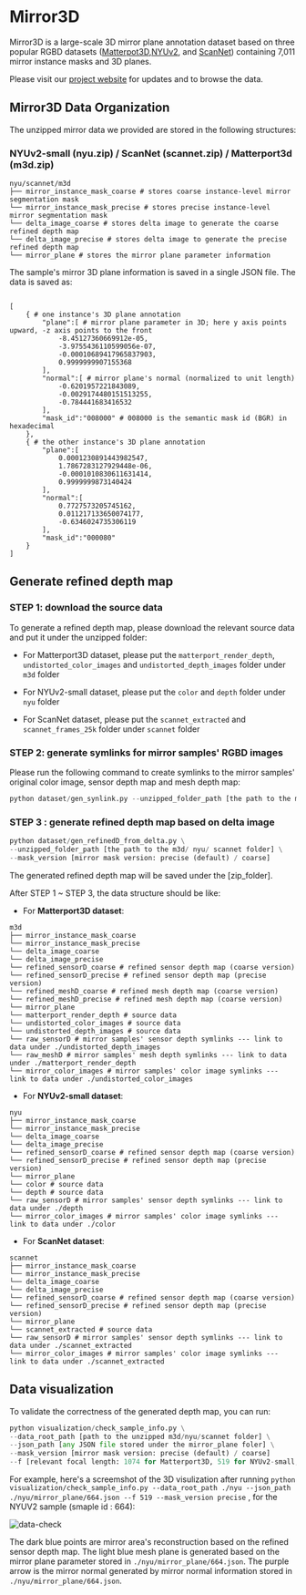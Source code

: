 # Mirror3D 

Mirror3D is a large-scale 3D mirror plane annotation dataset based on three popular RGBD datasets ([Matterpot3D](https://niessner.github.io/Matterport/),[NYUv2](https://cs.nyu.edu/~silberman/datasets/nyu_depth_v2.html), and [ScanNet](http://www.scan-net.org/)) containing 7,011 mirror instance masks and 3D planes.

Please visit our [project website]() for updates and to browse the data.



## Mirror3D Data Organization

The unzipped mirror data we provided are stored in the following structures:


### NYUv2-small (nyu.zip) / ScanNet (scannet.zip) / Matterport3d (m3d.zip)


```shell
nyu/scannet/m3d
├── mirror_instance_mask_coarse # stores coarse instance-level mirror segmentation mask
└── mirror_instance_mask_precise # stores precise instance-level mirror segmentation mask
└── delta_image_coarse # stores delta image to generate the coarse refined depth map
└── delta_image_precise # stores delta image to generate the precise refined depth map
└── mirror_plane # stores the mirror plane parameter information 
```

The sample's mirror 3D plane information is saved in a single JSON file. The data is saved as:

```shell

[
    { # one instance's 3D plane annotation
        "plane":[ # mirror plane parameter in 3D; here y axis points upward, -z axis points to the front
            -8.45127360669912e-05,
            -3.9755436110599056e-07,
            -0.00010689417965837903,
            0.9999999907155368
        ],
        "normal":[ # mirror plane's normal (normalized to unit length)
            -0.6201957221843089,
            -0.0029174480151513255,
            -0.784441683416532
        ],
        "mask_id":"008000" # 008000 is the semantic mask id (BGR) in hexadecimal
    },
    { # the other instance's 3D plane annotation
        "plane":[
            0.0001230891443982547,
            1.7867283127929448e-06,
            -0.0001010830611631414,
            0.9999999873140424
        ],
        "normal":[
            0.7727573205745162,
            0.011217133650074177,
            -0.6346024735306119
        ],
        "mask_id":"000080"
    }
]

```


## Generate refined depth map

### STEP 1: download the source data 

To generate a refined depth map, please download the relevant source data and put it under the unzipped folder:

- For Matterport3D dataset, please put the `matterport_render_depth`, `undistorted_color_images` and `undistorted_depth_images` folder under `m3d` folder

- For NYUv2-small dataset, please put the `color` and `depth` folder under `nyu` folder
  
- For ScanNet dataset, please put the `scannet_extracted` and `scannet_frames_25k` folder under `scannet` folder

### STEP 2: generate symlinks for mirror samples' RGBD images

Please run the following command to create symlinks to the mirror samples' original color image, sensor depth map and mesh depth map:

```python
python dataset/gen_synlink.py --unzipped_folder_path [the path to the m3d/ nyu/ scannet folder] 
```

### STEP 3 : generate refined depth map based on delta image

```python
python dataset/gen_refinedD_from_delta.py \
--unzipped_folder_path [the path to the m3d/ nyu/ scannet folder] \
--mask_version [mirror mask version: precise (default) / coarse]
```

The generated refined depth map will be saved under the [zip_folder]. 



After STEP 1 ~ STEP 3, the data structure should be like:

- For **Matterport3D dataset**:

```shell
m3d
├── mirror_instance_mask_coarse
└── mirror_instance_mask_precise
└── delta_image_coarse
└── delta_image_precise
└── refined_sensorD_coarse # refined sensor depth map (coarse version)
└── refined_sensorD_precise # refined sensor depth map (precise version)
└── refined_meshD_coarse # refined mesh depth map (coarse version)
└── refined_meshD_precise # refined mesh depth map (coarse version)
└── mirror_plane
└── matterport_render_depth # source data
└── undistorted_color_images # source data
└── undistorted_depth_images # source data
└── raw_sensorD # mirror samples' sensor depth symlinks --- link to data under ./undistorted_depth_images
└── raw_meshD # mirror samples' mesh depth symlinks --- link to data under ./matterport_render_depth
└── mirror_color_images # mirror samples' color image symlinks --- link to data under ./undistorted_color_images

```


- For **NYUv2-small dataset**:

```shell
nyu
├── mirror_instance_mask_coarse
└── mirror_instance_mask_precise
└── delta_image_coarse
└── delta_image_precise
└── refined_sensorD_coarse # refined sensor depth map (coarse version)
└── refined_sensorD_precise # refined sensor depth map (precise version)
└── mirror_plane
└── color # source data
└── depth # source data
└── raw_sensorD # mirror samples' sensor depth symlinks --- link to data under ./depth
└── mirror_color_images # mirror samples' color image symlinks --- link to data under ./color

```

- For **ScanNet dataset**:

```shell
scannet
├── mirror_instance_mask_coarse
└── mirror_instance_mask_precise
└── delta_image_coarse
└── delta_image_precise
└── refined_sensorD_coarse # refined sensor depth map (coarse version)
└── refined_sensorD_precise # refined sensor depth map (precise version)
└── mirror_plane
└── scannet_extracted # source data
└── raw_sensorD # mirror samples' sensor depth symlinks --- link to data under ./scannet_extracted
└── mirror_color_images # mirror samples' color image symlinks --- link to data under ./scannet_extracted
```

## Data visualization
To validate the correctness of the generated depth map, you can run:

```python
python visualization/check_sample_info.py \
--data_root_path [path to the unzipped m3d/nyu/scannet folder] \
--json_path [any JSON file stored under the mirror_plane foler] \
--mask_version [mirror mask version: precise (default) / coarse]
--f [relevant focal length: 1074 for Matterport3D, 519 for NYUv2-small, 574 for ScanNet]

```

For example, here's a screemshot of the 3D visulization after running `python visualization/check_sample_info.py --data_root_path ./nyu --json_path ./nyu/mirror_plane/664.json --f 519 --mask_version precise` , for the NYUV2 sample (smaple id : 664):

![data-check](figure/check-demo.png)

The dark blue points are mirror area's reconstruction based on the refined sensor depth map. The light blue mesh plane is generated based on the mirror plane parameter stored in `./nyu/mirror_plane/664.json`. The purple arrow is the mirror normal generated by mirror normal information stored in `./nyu/mirror_plane/664.json`.
